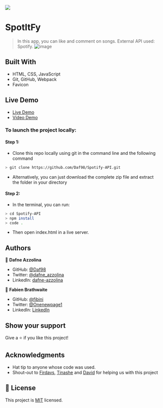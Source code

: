 ![](https://img.shields.io/badge/Microverse-blueviolet)

# SpotItFy
> In this app, you can like and comment on songs. External API used: Spotify.
![image](https://user-images.githubusercontent.com/82343891/175660324-bcba53be-eeef-49b0-8beb-89df68710e24.png)





## Built With

- HTML, CSS, JavaScript
- Git, GitHub, Webpack
- Favicon

## Live Demo

- [Live Demo](https://daf98.github.io/Spotify-API/dist/)
- [Video Demo](https://drive.google.com/file/d/1vt-KZKtVmaC2UfPwM0Kiy59g5I2X7DOw/view?usp=sharing)


### To launch the project locally:
#### Step 1:
- Clone this repo locally using git in the command line and the following command
 ```bash
 > git clone https://github.com/Daf98/Spotify-API.git
 ```
- Alternatively, you can just download the complete zip file and extract the folder in your directory
#### Step 2:
- In the terminal, you can run:
```bash
> cd Spotify-API
> npm install
> code .
```
- Then open index.html in a live server.

## Authors

👤 **Dafne Azzolina**

- GitHub: [@Daf98](https://github.com/Daf98)
- Twitter: [@dafne_azzolina](https://twitter.com/dafne_azzolina)
- LinkedIn: [dafne-azzolina](https://www.linkedin.com/in/dafne-azzolina/)

👤 **Fabien Brathwaite**

- GitHub: [@fibini](https://github.com/fibini)
- Twitter: [@Onenewpage1](https://twitter.com/Onenewpage1)
- LinkedIn: [LinkedIn](https://linkedin.com/in/fabien-brathwaite-91150822a)

## Show your support

Give a ⭐️ if you like this project!

## Acknowledgments

- Hat tip to anyone whose code was used.
- Shout-out to [Firdavs](https://github.com/fed1k), [Tinashe](https://github.com/Draxeytina) and [David](https://github.com/indigodavid/) for helping us with this project

## 📝 License

This project is [MIT](./MIT.md) licensed.

